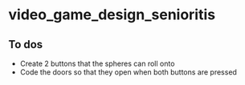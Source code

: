 # video_game_design_senioritis

## To dos

- Create 2 buttons that the spheres can roll onto
- Code the doors so that they open when both buttons are pressed
